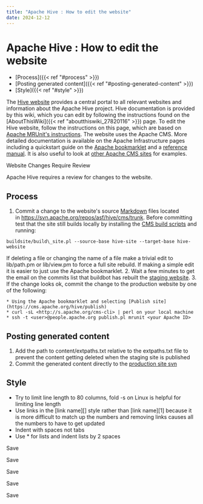 ```yaml
---
title: "Apache Hive : How to edit the website"
date: 2024-12-12
---
```


# Apache Hive : How to edit the website

* [Process]({{< ref "#process" >}})
* [Posting generated content]({{< ref "#posting-generated-content" >}})
* [Style]({{< ref "#style" >}})

The [Hive website](http://hive.apache.org/) provides a central portal to all relevant websites and information about the Apache Hive project. Hive documentation is provided by this wiki, which you can edit by following the instructions found on the [AboutThisWiki]({{< ref "aboutthiswiki_27820116" >}}) page. To edit the Hive website, follow the instructions on this page, which are based on [Apache MRUnit's instructions](http://mrunit.apache.org/development/edit_website.html). The website uses the Apache CMS. More detailed documentation is available on the Apache Infrastructure pages including a quickstart guide on the [Apache bookmarklet](http://apache.org/dev/cms.html#usage) and a [reference manual](http://apache.org/dev/cmsref.html). It is also useful to look at [other Apache CMS sites](http://apache.org/dev/cmsadoption.html) for examples.

Website Changes Require Review

Apache Hive requires a review for changes to the website.

## Process

1. Commit a change to the website's source [Markdown](http://daringfireball.net/projects/markdown/syntax) files located in <https://svn.apache.org/repos/asf/hive/cms/trunk>. Before committing test that the site still builds locally by installing the [CMS build scripts](http://apache.org/dev/cmsref.html#local-build) and running:

```
buildsite/build\_site.pl --source-base hive-site --target-base hive-website

```
If deleting a file or changing the name of a file make a trivial edit to lib/path.pm or lib/view.pm to force a full site rebuild. If making a simple edit it is easier to just use the Apache bookmarklet.
2. Wait a few minutes to get the email on the commits list that buildbot has rebuilt the [staging website](http://hive.staging.apache.org/).
3. If the change looks ok, commit the change to the production website by one of the following:

	* Using the Apache bookmarklet and selecting [Publish site](https://cms.apache.org/hive/publish)
	* curl -sL <http://s.apache.org/cms-cli> | perl on your local machine
	* ssh -t <user>@people.apache.org publish.pl mrunit <your Apache ID>

## Posting generated content

1. Add the path to content/extpaths.txt relative to the extpaths.txt file to prevent the content getting deleted when the staging site is published
2. Commit the generated content directly to the [production site svn](https://svn.apache.org/repos/infra/websites/production/hive)

## Style

* Try to limit line length to 80 columns, fold -s <filename> on Linux is helpful for limiting line length
* Use links in the [link name][] style rather than [link name][1] because it is more difficult to match up the numbers and removing links causes all the numbers to have to get updated
* Indent with spaces not tabs
* Use * for lists and indent lists by 2 spaces

Save

Save

Save

Save

Save

 

 

